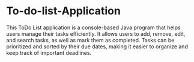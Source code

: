 # To-do-list-Application
This ToDo List application is a console-based Java program that helps users manage their tasks efficiently. It allows users to add, remove, edit, and search tasks, as well as mark them as completed. Tasks can be prioritized and sorted by their due dates, making it easier to organize and keep track of important deadlines.
